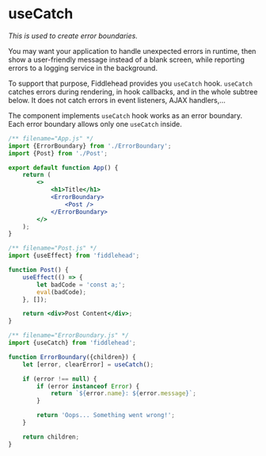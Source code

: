 # useCatch

_This is used to create error boundaries._

You may want your application to handle unexpected errors in runtime, then show a user-friendly message instead of a blank screen, while reporting errors to a logging service in the background.

To support that purpose, Fiddlehead provides you `useCatch` hook. `useCatch` catches errors during rendering, in hook callbacks, and in the whole subtree below. It does not catch errors in event listeners, AJAX handlers,...

The component implements `useCatch` hook works as an error boundary. Each error boundary allows only one `useCatch` inside.

<playground>

```jsx
/** filename="App.js" */
import {ErrorBoundary} from './ErrorBoundary';
import {Post} from './Post';

export default function App() {
    return (
        <>
            <h1>Title</h1>
            <ErrorBoundary>
                <Post />
            </ErrorBoundary>
        </>
    );
}
```

```jsx
/** filename="Post.js" */
import {useEffect} from 'fiddlehead';

function Post() {
    useEffect(() => {
        let badCode = 'const a;';
        eval(badCode);
    }, []);

    return <div>Post Content</div>;
}
```

```jsx
/** filename="ErrorBoundary.js" */
import {useCatch} from 'fiddlehead';

function ErrorBoundary({children}) {
    let [error, clearError] = useCatch();

    if (error !== null) {
        if (error instanceof Error) {
            return `${error.name}: ${error.message}`;
        }

        return 'Oops... Something went wrong!';
    }

    return children;
}
```

</playground>
